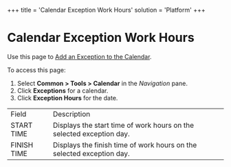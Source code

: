 +++
title = 'Calendar Exception Work Hours'
solution = 'Platform'
+++

# Calendar Exception Work Hours

<div class="use">

Use this page to [Add an Exception to the
Calendar](../Use_Cases/Add_an_Exception_to_the_Calendar).

</div>

To access this page:

1.  Select <span style="font-weight: bold;">Common \> Tools \>
    Calendar</span> in the
    <span style="font-style: italic;">Navigation</span> pane.
2.  Click <span style="font-weight: bold;">Exceptions</span> for a
    calendar.
3.  Click <span style="font-weight: bold;">Exception Hours</span> for
    the
date.

|             |                                                                       |
| ----------- | --------------------------------------------------------------------- |
| Field       | Description                                                           |
| START TIME  | Displays the start time of work hours on the selected exception day.  |
| FINISH TIME | Displays the finish time of work hours on the selected exception day. |
